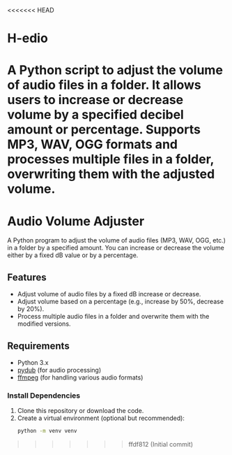 <<<<<<< HEAD
# H-edio
A Python script to adjust the volume of audio files in a folder. It allows users to increase or decrease volume by a specified decibel amount or percentage. Supports MP3, WAV, OGG formats and processes multiple files in a folder, overwriting them with the adjusted volume.
=======
# Audio Volume Adjuster

A Python program to adjust the volume of audio files (MP3, WAV, OGG, etc.) in a folder by a specified amount. You can increase or decrease the volume either by a fixed dB value or by a percentage.

## Features
- Adjust volume of audio files by a fixed dB increase or decrease.
- Adjust volume based on a percentage (e.g., increase by 50%, decrease by 20%).
- Process multiple audio files in a folder and overwrite them with the modified versions.

## Requirements

- Python 3.x
- [pydub](https://pypi.org/project/pydub/) (for audio processing)
- [ffmpeg](https://ffmpeg.org/download.html) (for handling various audio formats)

### Install Dependencies

1. Clone this repository or download the code.
2. Create a virtual environment (optional but recommended):
   ```bash
   python -m venv venv
>>>>>>> ffdf812 (Initial commit)
